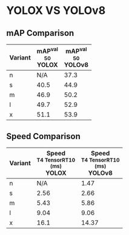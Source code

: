 ---
---
# YOLOX VS YOLOv8

## mAP Comparison

| **Variant** | <center><span style='width: 400px;'>**mAP<sup>val<br>50**<br>**YOLOX**</span></center> | <center><span style='width: 400px;'>**mAP<sup>val<br>50**<br>**YOLOv8**</span></center> |
|----|----------------------------------|------------------------------------|
| n | N/A | 37.3 |
| s | 40.5 | 44.9 |
| m | 46.9 | 50.2 |
| l | 49.7 | 52.9 |
| x | 51.1 | 53.9 |

## Speed Comparison

| **Variant** | <center><span style='width: 200px;'>**Speed**<br><sup>T4 TensorRT10<br>(ms)</sup><br>**YOLOX**</span></center> | <center><span style='width: 200px;'>**Speed**<br><sup>T4 TensorRT10<br>(ms)</sup><br>**YOLOv8**</span></center> |
|---------|-----------------------|-----------------------|
| n | N/A | 1.47 |
| s | 2.56 | 2.66 |
| m | 5.43 | 5.86 |
| l | 9.04 | 9.06 |
| x | 16.1 | 14.37 |
